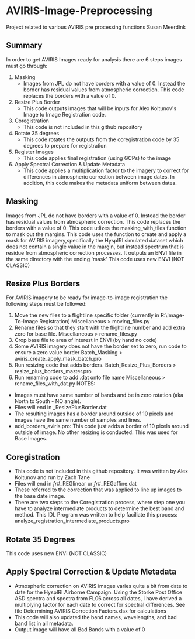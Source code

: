 # AVIRIS-Image-Preprocessing
Project related to various AVIRIS pre processing functions
Susan Meerdink

## Summary
In order to get AVIRIS Images ready for analysis there are 6 steps images must go through:
1. Masking
	* Images from JPL do not have borders with a value of 0. Instead the border has residual values from atmospheric correction. This code replaces the borders with a value of 0.
2. Resize Plus Border
	* This code outputs images that will be inputs for Alex Koltunov's Image to Image Registration code.
3. Coregistration
	* This code is not included in this github repository 
4. Rotate 35 degrees
	* This code rotates the outputs from the coregistration code by 35 degrees to prepare for registration
5. Register Images
	* This code applies final registration (using GCPs) to the image
6. Apply Spectral Correction & Update Metadata
	* This code applies a multiplication factor to the imagery to correct for differences in atmospheric correction between image dates. In addition, this code makes the metadata uniform between dates.
	
## Masking
Images from JPL do not have borders with a value of 0. Instead the border has residual values from atmospheric correction. This code replaces the borders with a value of 0.
This code utlizes the masking_with_tiles function to mask out the margins.
This code uses the function to create and apply a mask for AVIRIS imagery,specifically the HyspIRI simulated dataset which does not contain a single value in the margin, but instead spectrum that is residue
from atmospheric correction processes.
It outputs an ENVI file in the same directory with the ending 'mask'
This code uses new ENVI (NOT CLASSIC)

## Resize Plus Borders
For AVIRIS imagery to be ready for image-to-image registration the following steps must be followed:

1. Move the new files to a flightline specific folder (currently in R:\Image-To-Image Registration\)
	Miscellaneous > moving_files.py
2. Rename files so that they start with the flightline number and add extra zero for base file.
	Miscellaneous > rename_files.py
3. Crop base file to area of interest in ENVI (by hand no code)
4. Some AVIRIS imagery does not have the border set to zero, run code to ensure a zero value border
	Batch_Masking > aviris_create_apply_mask_batch.pro
5. Run resizing code that adds borders. 
	Batch_Resize_Plus_Borders > resize_plus_borders_master.pro
6. Run renaming code to add .dat onto file name
	Miscellaneous > rename_files_with_dat.py
NOTES:
* Images must have same number of bands and be in zero rotation (aka North to South - NO angle).	
* Files will end in _ResizePlusBorder.dat 
* The resulting images has a border around outside of 10 pixels and images have the same number of samples and lines.
* add_borders_aviris.pro: This code just adds a border of 10 pixels around outside of image. No other resizing is conducted. This was used for Base Images.

## Coregistration
* This code is not included in this github repository. It was written by Alex Koltunov and run by Zach Tane
* Files will end in _fr_#_REGlinear or _fr_#_REGaffine.dat 
* These referred to the correction that was applied to line up images to the base date image.
* There are two steps to the Coregistration process, where step one you have to analyze intermediate products to determine the best band and method. This IDL Program was written to help faciliate this process: analyze_registration_intermediate_products.pro

## Rotate 35 Degrees
This code uses new ENVI (NOT CLASSIC)

## Apply Spectral Correction & Update Metadata
* Atmospheric correction on AVIRIS images varies quite a bit from date to date for the HyspIRI Airborne Campaign. Using the Storke Post Office ASD spectra and spectra from FL06 across all dates, I have derived a multiplying factor for each date to correct for spectral differences. See file Determining AVIRIS Correction Factors.xlsx for calculations 
* This code will also updated the band names, wavelengths, and bad band list in all metadata.
* Output image will have all Bad Bands with a value of 0
